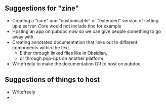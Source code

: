 ## Suggestions for "zine"
- Creating a "core" and "customisable" or "extended" version of setting up a server. Core would not include tinc for example
- Hosting an app on pubdoc now so we can give people something to go away with
- Creating annotated documentation that links out to different components within the text. 
	- Either through linked files like in Obsidian, 
	- or through pop-ups on another platform.
- Writefreely to make the documentation OR to host on pubdoc

## Suggestions of things to host
- Writefreely
- 